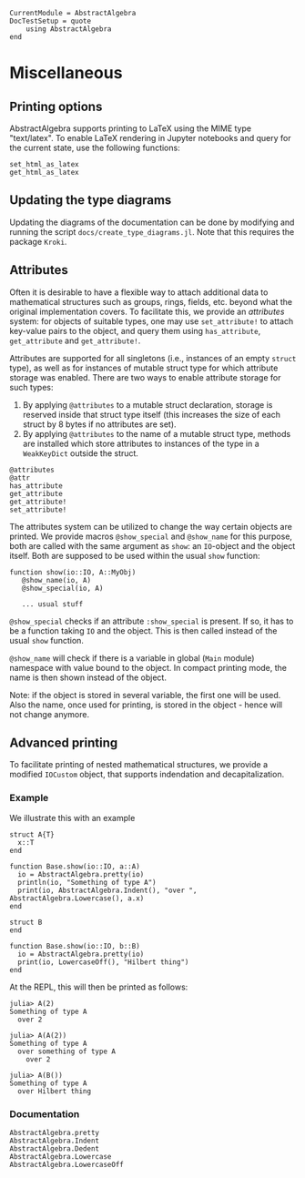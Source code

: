 ```@meta
CurrentModule = AbstractAlgebra
DocTestSetup = quote
    using AbstractAlgebra
end
```

# Miscellaneous

## Printing options

AbstractAlgebra supports printing to LaTeX using the MIME type "text/latex". To
enable LaTeX rendering in Jupyter notebooks and query for the current state,
use the following functions:

```@docs
set_html_as_latex
get_html_as_latex
```

## Updating the type diagrams

Updating the diagrams of the documentation can be done by modifying and running
the script `docs/create_type_diagrams.jl`. Note that this requires the package `Kroki`.


## Attributes

Often it is desirable to have a flexible way to attach additional data to
mathematical structures such as groups, rings, fields, etc. beyond what the
original implementation covers. To facilitate this, we provide an *attributes*
system: for objects of suitable types, one may use `set_attribute!` to attach
key-value pairs to the object, and query them using `has_attribute`,
`get_attribute` and `get_attribute!`.

Attributes are supported for all singletons (i.e., instances of an empty
`struct` type), as well as for instances of mutable struct type for which
attribute storage was enabled. There are two ways to enable attribute storage
for such types:

1. By applying `@attributes` to a mutable struct declaration, storage is
   reserved inside that struct type itself (this increases the size of each
   struct by 8 bytes if no attributes are set).
2. By applying `@attributes` to the name of a mutable struct type, methods are
   installed which store attributes to instances of the type in a
   `WeakKeyDict` outside the struct.

```@docs
@attributes
@attr
has_attribute
get_attribute
get_attribute!
set_attribute!
```

The attributes system can be utilized to change the way certain objects are printed.
We provide macros `@show_special` and `@show_name` for this purpose, both are
called with the same argument
as `show`: an `IO`-object and the object itself. Both are supposed to be
used within the usual `show` function:
```
function show(io::IO, A::MyObj)
   @show_name(io, A)
   @show_special(io, A)

   ... usual stuff
```  

`@show_special` checks if an attribute `:show_special` is present. If so, it has to be
a function taking `IO` and the object. This is then called instead of the usual
`show` function.

`@show_name` will check if there is a variable in global (`Main` module) namespace
with value bound to the object. In compact printing mode, the name is then shown
instead of the object.

Note: if the object is stored in several variable, the first one will be used. Also
the name, once used for printing, is stored in the object - hence will not change
anymore.

## Advanced printing

To facilitate printing of nested mathematical structures, we provide a modified
`IOCustom` object, that supports indendation and decapitalization.

### Example

We illustrate this with an example

```
struct A{T}
  x::T
end

function Base.show(io::IO, a::A)
  io = AbstractAlgebra.pretty(io)
  println(io, "Something of type A")
  print(io, AbstractAlgebra.Indent(), "over ", AbstractAlgebra.Lowercase(), a.x)
end

struct B
end

function Base.show(io::IO, b::B)
  io = AbstractAlgebra.pretty(io)
  print(io, LowercaseOff(), "Hilbert thing")
end
```

At the REPL, this will then be printed as follows:
```
julia> A(2)
Something of type A
  over 2

julia> A(A(2))
Something of type A
  over something of type A
    over 2

julia> A(B())
Something of type A
  over Hilbert thing
```

### Documentation

```@docs
AbstractAlgebra.pretty
AbstractAlgebra.Indent
AbstractAlgebra.Dedent
AbstractAlgebra.Lowercase
AbstractAlgebra.LowercaseOff
```
